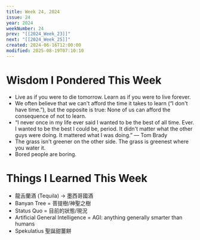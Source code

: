 ```yaml
---
title: Week 24, 2024
issue: 24
year: 2024
weekNumber: 24
prev: "[[2024_Week_23]]"
next: "[[2024_Week_25]]"
created: 2024-06-16T12:00:00
modified: 2025-08-19T07:10:10
---
```


# Wisdom I Pondered This Week

* Live as if you were to die tomorrow. Learn as if you were to live forever.
* We often believe that we can't afford the time it takes to learn (“I don't have time.”), but the opposite is true: None of us can afford the consequence of not to learn.
* “I never once in my life ever said I wanted to be the best of all time. Ever. I wanted to be the best I could be, period. It didn't matter what the other guys were doing. It mattered what I was doing.” — Tom Brady
* The grass isn't greener on the other side. The grass is greenest where you water it.
* Bored people are boring.

# Things I Learned This Week

* 龍舌蘭酒 (Tequila) → 墨西哥國酒
* Banyan Tree = 菩提樹/神聖之樹
* Status Quo = 目前的狀態/現況
* Artificial General Intelligence = AGI: anything generally smarter than humans
* Spekulatius 聖誕甜薑餅
